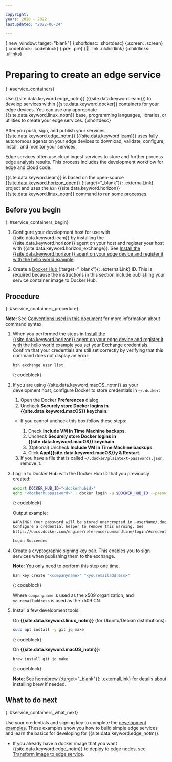 ```yaml
---

copyright:
years: 2020 - 2022
lastupdated: "2022-06-24"

---
```


{:new_window: target="blank"}
{:shortdesc: .shortdesc}
{:screen: .screen}
{:codeblock: .codeblock}
{:pre: .pre}
{:child: .link .ulchildlink}
{:childlinks: .ullinks}

# Preparing to create an edge service
{: #service_containers}

Use {{site.data.keyword.edge_notm}} ({{site.data.keyword.ieam}}) to develop services within {{site.data.keyword.docker}} containers for your edge devices. You can use any appropriate {{site.data.keyword.linux_notm}} base, programming languages, libraries, or utilities to create your edge services.
{:shortdesc}

After you push, sign, and publish your services, {{site.data.keyword.edge_notm}} ({{site.data.keyword.ieam}}) uses fully autonomous agents on your edge devices to download, validate, configure, install, and monitor your services.

Edge services often use cloud ingest services to store and further process edge analysis results. This process includes the development workflow for edge and cloud code.

{{site.data.keyword.ieam}} is based on the open-source [{{site.data.keyword.horizon_open}} ](https://github.com/open-horizon/){:target="_blank"}{: .externalLink} project and uses the `hzn` {{site.data.keyword.horizon}} {{site.data.keyword.linux_notm}} command to run some processes.

## Before you begin
{: #service_containers_begin}

1. Configure your development host for use with {{site.data.keyword.ieam}} by installing the {{site.data.keyword.horizon}} agent on your host and register your host with {{site.data.keyword.horizon_exchange}}. See [Install the {{site.data.keyword.horizon}} agent on your edge device and register it with the hello world example](../installing/registration.md).

2. Create a [Docker Hub ](https://hub.docker.com/){:target="_blank"}{: .externalLink} ID. This is required because the instructions in this section include publishing your service container image to Docker Hub.

## Procedure
{: #service_containers_procedure}

**Note**: See [Conventions used in this document](../getting_started/document_conventions.md) for more information about command syntax.

1. When you performed the steps in [Install the {{site.data.keyword.horizon}} agent on your edge device and register it with the hello world example](../installing/registration.md) you set your Exchange credentials. Confirm that your credentials are still set correctly by verifying that this command does not display an error:

   ```bash
   hzn exchange user list
   ```
   {: codeblock}

2. If you are using {{site.data.keyword.macOS_notm}} as your development host, configure Docker to store credentials in `~/.docker`:

   1. Open the Docker **Preferences** dialog.
   2. Uncheck **Securely store Docker logins in {{site.data.keyword.macOS}} keychain**.

     * If you cannot uncheck this box follow these steps:

       1. Check **Include VM in Time Machine backups**.
       2. Uncheck **Securely store Docker logins in {{site.data.keyword.macOS}} keychain**.
       3. (Optional) Uncheck **Include VM in Time Machine backups**.
       4. Click **Appl{{site.data.keyword.macOS}}y & Restart**.

   3. If you have a file that is called `~/.docker/plaintext-passwords.json`, remove it.

3. Log in to Docker Hub with the Docker Hub ID that you previously created:

   ```bash
   export DOCKER_HUB_ID="<dockerhubid>"
   echo "<dockerhubpassword>" | docker login -u $DOCKER_HUB_ID --password-stdin
   ```
   {: codeblock}

   Output example:

   ```bash
   WARNING! Your password will be stored unencrypted in ~userName/.docker/config.json.
   Configure a credential helper to remove this warning. See
   https://docs.docker.com/engine/reference/commandline/login/#credentials-store

   Login Succeeded
   ```

4. Create a cryptographic signing key pair. This enables you to sign services when publishing them to the exchange.

   **Note**: You only need to perform this step one time.

   ```bash
   hzn key create "<companyname>" "<youremailaddress>"
   ```
   {: codeblock}

   Where `companyname` is used as the x509 organization, and `youremailaddress` is used as the x509 CN.

5. Install a few development tools:

   On **{{site.data.keyword.linux_notm}}** (for Ubuntu/Debian distributions):

   ```bash
   sudo apt install -y git jq make
   ```
   {: codeblock}

   On **{{site.data.keyword.macOS_notm}}**:

   ```bash
   brew install git jq make
   ```
   {: codeblock}

   **Note**: See [homebrew ](https://brew.sh/){:target="_blank"}{: .externalLink} for details about installing brew if needed.

## What to do next
{: #service_containers_what_next}

Use your credentials and signing key to complete the [development examples](developing.md#edge_devices_ex_examples). These examples show you how to build simple edge services and learn the basics for developing for {{site.data.keyword.edge_notm}}.

* If you already have a docker image that you want {{site.data.keyword.edge_notm}} to deploy to edge nodes, see [Transform image to edge service](transform_image.md).
